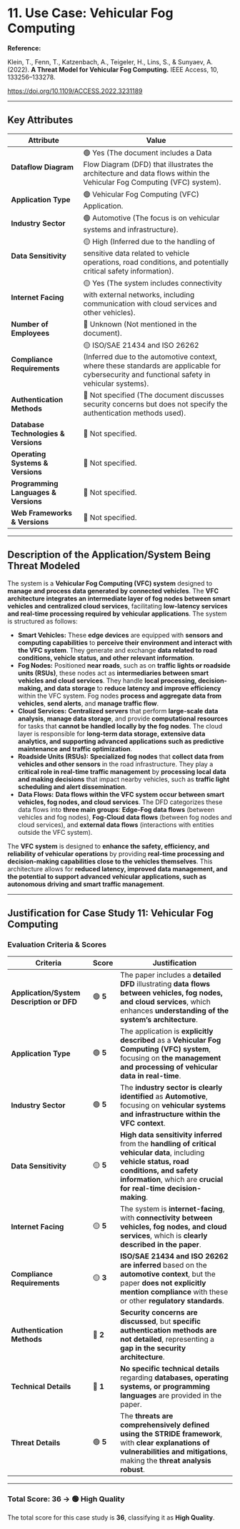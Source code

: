 # 11. Use Case: Vehicular Fog Computing

**Reference:**

Klein, T., Fenn, T., Katzenbach, A., Teigeler, H., Lins, S., & Sunyaev, A. (2022). **A Threat Model for Vehicular Fog Computing.** IEEE Access, 10, 133256–133278.

https://doi.org/10.1109/ACCESS.2022.3231189

---

## **Key Attributes**

| **Attribute** | **Value** |
| --- | --- |
| **Dataflow Diagram** | 🟢 Yes (The document includes a Data Flow Diagram (DFD) that illustrates the architecture and data flows within the Vehicular Fog Computing (VFC) system). |
| **Application Type** | 🟢 Vehicular Fog Computing (VFC) Application. |
| **Industry Sector** | 🟢 Automotive (The focus is on vehicular systems and infrastructure). |
| **Data Sensitivity** | 🟡 High (Inferred due to the handling of sensitive data related to vehicle operations, road conditions, and potentially critical safety information). |
| **Internet Facing** | 🟡 Yes (The system includes connectivity with external networks, including communication with cloud services and other vehicles). |
| **Number of Employees** | 🔴 Unknown (Not mentioned in the document). |
| **Compliance Requirements** | 🟡 ISO/SAE 21434 and ISO 26262 (Inferred due to the automotive context, where these standards are applicable for cybersecurity and functional safety in vehicular systems). |
| **Authentication Methods** | 🔴 Not specified (The document discusses security concerns but does not specify the authentication methods used). |
| **Database Technologies & Versions** | 🔴 Not specified. |
| **Operating Systems & Versions** | 🔴 Not specified. |
| **Programming Languages & Versions** | 🔴 Not specified. |
| **Web Frameworks & Versions** | 🔴 Not specified. |

---

## **Description of the Application/System Being Threat Modeled**

The system is a **Vehicular Fog Computing (VFC) system** designed to **manage and process data generated by connected vehicles**. The **VFC architecture integrates an intermediate layer of fog nodes between smart vehicles and centralized cloud services**, facilitating **low-latency services and real-time processing required by vehicular applications**. The system is structured as follows:

- **Smart Vehicles:** These **edge devices** are equipped with **sensors and computing capabilities** to **perceive their environment and interact with the VFC system**. They generate and exchange **data related to road conditions, vehicle status, and other relevant information**.
- **Fog Nodes:** Positioned **near roads**, such as on **traffic lights or roadside units (RSUs)**, these nodes act as **intermediaries between smart vehicles and cloud services**. They handle **local processing, decision-making, and data storage** to **reduce latency and improve efficiency** within the VFC system. Fog nodes **process and aggregate data from vehicles**, **send alerts**, and **manage traffic flow**.
- **Cloud Services:** **Centralized servers** that perform **large-scale data analysis**, **manage data storage**, and provide **computational resources** for tasks that **cannot be handled locally by the fog nodes**. The cloud layer is responsible for **long-term data storage, extensive data analytics, and supporting advanced applications such as predictive maintenance and traffic optimization**.
- **Roadside Units (RSUs):** **Specialized fog nodes** that **collect data from vehicles and other sensors** in the road infrastructure. They play a **critical role in real-time traffic management** by **processing local data and making decisions** that impact nearby vehicles, such as **traffic light scheduling and alert dissemination**.
- **Data Flows:** **Data flows within the VFC system occur between smart vehicles, fog nodes, and cloud services**. The DFD categorizes these data flows into **three main groups**: **Edge-Fog data flows** (between vehicles and fog nodes), **Fog-Cloud data flows** (between fog nodes and cloud services), and **external data flows** (interactions with entities outside the VFC system).

The **VFC system** is designed to **enhance the safety, efficiency, and reliability of vehicular operations** by providing **real-time processing and decision-making capabilities close to the vehicles themselves**. This architecture allows for **reduced latency, improved data management, and the potential to support advanced vehicular applications, such as autonomous driving and smart traffic management**.

---

## **Justification for Case Study 11: Vehicular Fog Computing**

### **Evaluation Criteria & Scores**

| **Criteria** | **Score** | **Justification** |
| --- | --- | --- |
| **Application/System Description or DFD** | 🟢 **5** | The paper includes a **detailed DFD** illustrating **data flows between vehicles, fog nodes, and cloud services**, which enhances **understanding of the system’s architecture**. |
| **Application Type** | 🟢 **5** | The application is **explicitly described** as a **Vehicular Fog Computing (VFC) system**, focusing on **the management and processing of vehicular data in real-time**. |
| **Industry Sector** | 🟢 **5** | The **industry sector is clearly identified** as **Automotive**, focusing on **vehicular systems and infrastructure within the VFC context**. |
| **Data Sensitivity** | 🟡 **5** | **High data sensitivity inferred** from the **handling of critical vehicular data**, including **vehicle status, road conditions, and safety information**, which are **crucial for real-time decision-making**. |
| **Internet Facing** | 🟡 **5** | The system is **internet-facing**, with **connectivity between vehicles, fog nodes, and cloud services**, which is **clearly described in the paper**. |
| **Compliance Requirements** | 🟡 **3** | **ISO/SAE 21434 and ISO 26262 are inferred** based on the **automotive context**, but the paper **does not explicitly mention compliance** with these or other **regulatory standards**. |
| **Authentication Methods** | 🔴 **2** | **Security concerns are discussed**, but **specific authentication methods are not detailed**, representing a **gap in the security architecture**. |
| **Technical Details** | 🔴 **1** | **No specific technical details** regarding **databases, operating systems, or programming languages** are provided in the paper. |
| **Threat Details** | 🟢 **5** | The **threats are comprehensively defined using the STRIDE framework**, with **clear explanations of vulnerabilities and mitigations**, making the **threat analysis robust**. |

---

### **Total Score: 36 → 🟢 High Quality**

The total score for this case study is **36**, classifying it as **High Quality**.